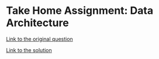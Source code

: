 # Take Home Assignment: Data Architecture

[Link to the original question](docs/question.md)

[Link to the solution](docs/solution.md)
